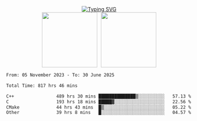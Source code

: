 <!--START_SECTION:console-->
<div align="center">
  <a href="https://git.io/typing-svg">
    <img src="https://readme-typing-svg.demolab.com/?lines=Hello+There+!;Happy+Coding+!&size=28&color=0F62FE&center=true&font=Fira+Code" alt="Typing SVG" />
  </a>
</div>
<!--END_SECTION:console-->

<div align="center" style="display: flex; justify-content: center; gap: 10px; flex-wrap: wrap;">
  <img 
    src="https://github-readme-stats.vercel.app/api?username=gotorion&hide_title=true&hide_border=true&show_icons=true&line_height=21&text_color=000&icon_color=000&bg_color=0,ea6161,ffc64d,fffc4d,52fa5a&theme=graywhite" 
    height="150"
  />
  <img 
    src="https://github-readme-stats.vercel.app/api/top-langs/?username=gotorion&hide_title=true&hide_border=true&layout=compact&langs_count=6&text_color=000&icon_color=fff&bg_color=0,52fa5a,4dfcff,c64dff&theme=graywhite" 
    height="150"
  />
</div>
<!--START_SECTION:waka-->

```txt
From: 05 November 2023 - To: 30 June 2025

Total Time: 817 hrs 46 mins

C++                489 hrs 30 mins ██████████████▒░░░░░░░░░░   57.13 %
C                  193 hrs 18 mins █████▓░░░░░░░░░░░░░░░░░░░   22.56 %
CMake              44 hrs 43 mins  █▒░░░░░░░░░░░░░░░░░░░░░░░   05.22 %
Other              39 hrs 8 mins   █░░░░░░░░░░░░░░░░░░░░░░░░   04.57 %
```

<!--END_SECTION:waka-->
